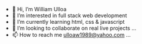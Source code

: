 - 👋 Hi, I’m William Ulloa
- 👀 I’m interested in full stack web development
- 🌱 I’m currently learning html, css & javascript
- 💞️ I’m looking to collaborate on real live projects ...
- 📫 How to reach me ulloaw1989@yahoo.com ...

<!---
willtechi/willtechi is a ✨ special ✨ repository because its `README.md` (this file) appears on your GitHub profile.
You can click the Preview link to take a look at your changes.
--->
